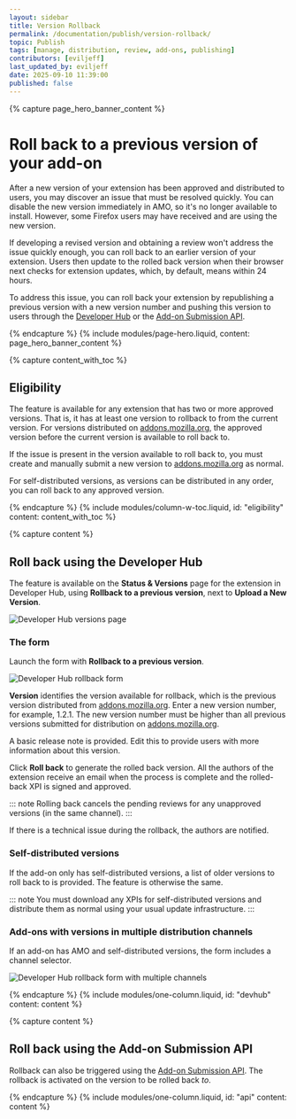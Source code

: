 ```yaml
---
layout: sidebar
title: Version Rollback
permalink: /documentation/publish/version-rollback/
topic: Publish
tags: [manage, distribution, review, add-ons, publishing]
contributors: [eviljeff]
last_updated_by: eviljeff
date: 2025-09-10 11:39:00
published: false
---
```


<!-- Page Hero Banner -->

{% capture page_hero_banner_content %}

# Roll back to a previous version of your add-on

After a new version of your extension has been approved and distributed to users, you may discover an issue that must be resolved quickly. You can disable the new version immediately in AMO, so it's no longer available to install. However, some Firefox users may have received and are using the new version. 

If developing a revised version and obtaining a review won't address the issue quickly enough, you can roll back to an earlier version of your extension. Users then update to the rolled back version when their browser next checks for extension updates, which, by default, means within 24 hours.

To address this issue, you can roll back your extension by republishing a previous version with a new version number and pushing this version to users through the [Developer Hub](https://addons.mozilla.org/developers/) or the [Add-on Submission API](https://addons.mozilla.org/api/v5/addons/).

{% endcapture %}
{% include modules/page-hero.liquid,
    content: page_hero_banner_content
%}

<!-- Content with Table of Contents Module -->

{% capture content_with_toc %}

## Eligibility

The feature is available for any extension that has two or more approved versions. That is, it has at least one version to rollback to from the current version.  For versions distributed on [addons.mozilla.org](https://addons.mozilla.org/), the approved version before the current version is available to roll back to.

If the issue is present in the version available to roll back to, you must create and manually submit a new version to [addons.mozilla.org](https://addons.mozilla.org/) as normal.

For self-distributed versions, as versions can be distributed in any order, you can roll back to any approved version.

{% endcapture %}
{% include modules/column-w-toc.liquid,
  id: "eligibility"
  content: content_with_toc
%}

<!-- END: Content with Table of Contents -->

<!-- Single Column Body Module -->

{% capture content %}

## Roll back using the Developer Hub

The feature is available on the **Status & Versions** page for the extension in Developer Hub, using **Rollback to a previous version**, next to **Upload a New Version**.

![Developer Hub versions page](/assets/img/documentation/publish/rollback-devhub-versions.png)

### The form

Launch the form with **Rollback to a previous version**.

![Developer Hub rollback form](/assets/img/documentation/publish/rollback-devhub-form.png)

**Version** identifies the version available for rollback, which is the previous version distributed from [addons.mozilla.org](https://addons.mozilla.org/). Enter a new version number, for example, 1.2.1. The new version number must be higher than all previous versions submitted for distribution on [addons.mozilla.org](https://addons.mozilla.org/).

A basic release note is provided. Edit this to provide users with more information about this version.

Click **Roll back** to generate the rolled back version. All the authors of the extension receive an email when the process is complete and the rolled-back XPI is signed and approved.

::: note
Rolling back cancels the pending reviews for any unapproved versions (in the same channel).
:::

If there is a technical issue during the rollback, the authors are notified.

### Self-distributed versions

If the add-on only has self-distributed versions, a list of older versions to roll back to is provided. The feature is otherwise the same.

::: note
You must download any XPIs for self-distributed versions and distribute them as normal using your usual update infrastructure.
:::

### Add-ons with versions in multiple distribution channels

If an add-on has AMO and self-distributed versions, the form includes a channel selector. 

![Developer Hub rollback form with multiple channels](/assets/img/documentation/publish/rollback-devhub-form-channels.png)

{% endcapture %}
{% include modules/one-column.liquid,
  id: "devhub"
  content: content
%}

<!-- END: Single Column Body Module -->

<!-- Single Column Body Module -->

{% capture content %}

## Roll back using the Add-on Submission API

Rollback can also be triggered using the [Add-on Submission API](https://mozilla.github.io/addons-server/topics/api/addons.html#version-rollback). The rollback is activated on the version to be rolled back *to*.

{% endcapture %}
{% include modules/one-column.liquid,
  id: "api"
  content: content
%}

<!-- END: Single Column Body Module -->


